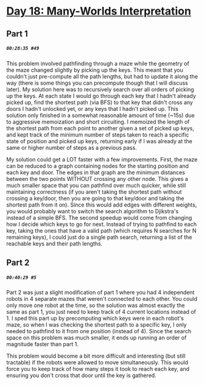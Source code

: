 # [Day 18: Many-Worlds Interpretation](https://adventofcode.com/2019/day/18)

## Part 1

##### `00:28:35 #49`

This problem involved pathfinding through a maze while the geometry of the maze changed slightly by picking up the keys. This meant that you couldn't just pre-compute all the path lengths, but had to update it along the way (there is some things you can precompute though that I will discuss later). My solution here was to recursively search over all orders of picking up the keys. At each state I would go through each key that I hadn't already picked up, find the shortest path (via BFS) to that key that didn't cross any doors I hadn't unlocked yet, or any keys that I hadn't picked up. This solution only finished in a somewhat reasonable amount of time (~15s) due to aggressive memoization and short circuiting. I memoized the length of the shortest path from each point to another given a set of picked up keys, and kept track of the minimum number of steps taken to reach a specific state of position and picked up keys, returning early if I was already at the same or higher number of steps as a previous pass.

My solution could get a LOT faster with a few improvements. First, the maze can be reduced to a graph containing nodes for the starting position and each key and door. The edges in that graph are the minimum distances between the two points WITHOUT crossing any other node. This gives a much smaller space that you can pathfind over much quicker, while still maintaining correctness (if you aren't taking the shortest path without crossing a key/door, then you are going to that key/door and taking the shortest path from it on). Since this would add edges with different weights, you would probably want to switch the search algorithm to Djikstra's instead of a simple BFS. The second speedup would come from changing how I decide which keys to go for next. Instead of trying to pathfind to each key, taking the ones that have a valid path (which requires N searches for N remaining keys), I could just do a single path search, returning a list of the reachable keys and their path lengths.

## Part 2

##### `00:40:29 #5`

Part 2 was just a slight modification of part 1 where you had 4 independent robots in 4 separate mazes that weren't connected to each other. You could only move one robot at the time, so the solution was almost exactly the same as part 1, you just need to keep track of 4 current locations instead of 1. I sped this part up by precomputing which keys were in each robot's maze, so when I was checking the shortest path to a specific key, I only needed to pathfind to it from one position (instead of 4). Since the search space on this problem was much smaller, it ends up running an order of magnitude faster than part 1.

This problem would become a bit more difficult and interesting (but still tractable) if the robots were allowed to move simultaneously. This would force you to keep track of how many steps it took to reach each key, and ensuring you don't cross that door until the key is gathered.
